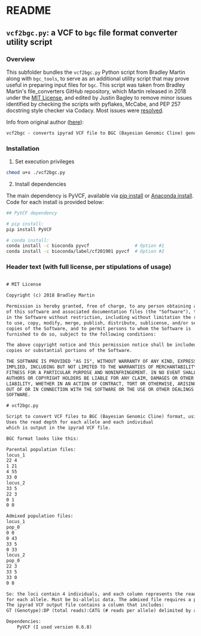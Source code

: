 # README

## `vcf2bgc.py`: a VCF to `bgc` file format converter utility script

### Overview

This subfolder bundles the `vcf2bgc.py` Python script from Bradley Martin along with `bgc_tools`, to serve as an additional utility script that may prove useful in preparing input files for `bgc`. This script was taken from Bradley Martin's file_converters GitHub repository, which Martin released in 2018 under the [MIT License](https://github.com/btmartin721/file_converters/blob/master/LICENSE), and edited by Justin Bagley to remove minor issues identified by checking the scripts with pyflakes, McCabe, and PEP 257 docstring style checker via Codacy. Most issues were [resolved](https://app.codacy.com/gh/justincbagley/bgc_tools/issues/index).

Info from original author ([here](https://github.com/btmartin721/file_converters/blob/master/README.md)):

```txt
vcf2bgc - converts ipyrad VCF file to BGC (Bayesian Genomic Cline) genotype uncertainty format. Currently only works with 3 populations. Also writes locinames to $prefix_loci.txt
```
### Installation

1.    Set execution privileges

```bash
chmod u+x ./vcf2bgc.py
```

2.    Install dependencies

The main dependency is PyVCF, available via [pip install](https://pypi.org/project/PyVCF/) or [Anaconda install](https://anaconda.org/bioconda/pyvcf). Code for each install is provided below:

```bash
## PyVCF dependency

# pip install:
pip install PyVCF

# conda install:
conda install -c bioconda pyvcf                 # Option #1
conda install -c bioconda/label/cf201901 pyvcf  # Option #2
```

### Header text (with full license, per stipulations of usage)

```txt

# MIT License

Copyright (c) 2018 Bradley Martin

Permission is hereby granted, free of charge, to any person obtaining a copy
of this software and associated documentation files (the "Software"), to deal
in the Software without restriction, including without limitation the rights
to use, copy, modify, merge, publish, distribute, sublicense, and/or sell
copies of the Software, and to permit persons to whom the Software is
furnished to do so, subject to the following conditions:

The above copyright notice and this permission notice shall be included in all
copies or substantial portions of the Software.

THE SOFTWARE IS PROVIDED "AS IS", WITHOUT WARRANTY OF ANY KIND, EXPRESS OR
IMPLIED, INCLUDING BUT NOT LIMITED TO THE WARRANTIES OF MERCHANTABILITY,
FITNESS FOR A PARTICULAR PURPOSE AND NONINFRINGEMENT. IN NO EVENT SHALL THE
AUTHORS OR COPYRIGHT HOLDERS BE LIABLE FOR ANY CLAIM, DAMAGES OR OTHER
LIABILITY, WHETHER IN AN ACTION OF CONTRACT, TORT OR OTHERWISE, ARISING FROM,
OUT OF OR IN CONNECTION WITH THE SOFTWARE OR THE USE OR OTHER DEALINGS IN THE
SOFTWARE.

# vcf2bgc.py

Script to convert VCF files to BGC (Bayesian Genomic Cline) format, using the genotype uncertainties.
Uses the read depth for each allele and each individual
which is output in the ipyrad VCF file.

BGC format looks like this:

Parental population files:
locus_1
22 4
1 21
4 55
33 0
locus_2
33 5
22 3
0 1
0 0

Admixed population files:
locus_1
pop_0
0 0
0 43
33 5
0 33
locus_2
pop_0
22 3
33 5
33 0
0 0

So: the loci contain 4 individuals, and each column represents the read depth
for each allele. Must be bi-allelic data. The admixed file requires a population ID line.
The ipyrad VCF output file contains a column that includes:
GT (Genotype):DP (total reads):CATG (# reads per allele) delimited by a colon.

Dependencies:
	PyVCF (I used version 0.6.8)
